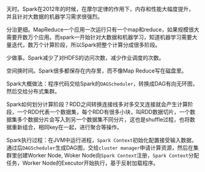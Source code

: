 天时。Spark在2012年的时候，在摩尔定律的作用下，内存和性能大幅度提升，并且针对大数据的机器学习需求很强烈。

分治更细。MapReduce一个应用一次运行只有一个map和reduce，如果规模很大需要开数万个应用。而spark一开始针对大数据和机器学习，知道机器学习需要大量迭代，数万个计算阶段，所以Spark把整个计算分成很多阶段。

少做事。Spark减少了对HDFS的访问次数，减少作业调度的次数。

空间换时间。Spark很多都保存在内存里，而不像Map Reduce写在磁盘里。

Spark大概做法：程序代码交给Spark的`DAGScheduler`，转换成DAG有向无环图，然后交给分布式集群。

Spark如何划分计算阶段？RDD之间转换连接线多对多交叉连接就会产生计算阶段，一个RDD代表一个数据集，每个RDD有很多小块，叫RDD数据切片，一个数据集多个数据分片会写入到另一个数据集不同分片，这也是shuffle过程，也将数据重新组合，相同key在一起，进行聚合等操作。

Spark执行过程：在JVM中运行进程，`Spark Context`初始化配置接受输入数据，通过后`DAGScheduler`生成DAG图，交给`cluster manager`申请计算资源，然后在集群里创建Worker Node, Woker Node向`Spark Context`注册，`Spark Context`分配任务，Worker Node的Executor开始执行，基于反射加载程序。
